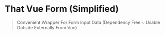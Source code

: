 # That Vue Form (Simplified)

> Convenient Wrapper For Form Input Data (Dependency Free ~ Usable Outside Externally From Vue)
